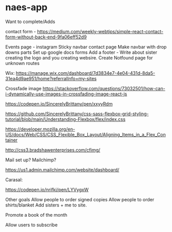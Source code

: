 # naes-app

Want to complete/Adds

contact form - https://medium.com/weekly-webtips/simple-react-contact-form-without-back-end-9fa06eff52d9

Events page - instagram 
Sticky navbar
contact page
Make navbar with drop downs parts
Set up google docs forms
Add a footer - Write about sister creating the logo and you creating websire.
Create Notfound page for unknown routes

Wix: https://manage.wix.com/dashboard/7d3834e7-4e04-431d-8da5-31ea4d9ae951/home?referralInfo=my-sites

Crossfade image
https://stackoverflow.com/questions/73032501/how-can-i-dynamically-use-images-in-crossfading-image-react-js

https://codepen.io/SincerelyBrittany/pen/xxyyRdm

https://github.com/SincerelyBrittany/css-sass-flexbox-grid-styling-tutorial/blob/main/Understanding-Flexbox/flex/index.css

https://developer.mozilla.org/en-US/docs/Web/CSS/CSS_Flexible_Box_Layout/Aligning_Items_in_a_Flex_Container

http://css3.bradshawenterprises.com/cfimg/

Mail set up? Mailchimp?

https://us1.admin.mailchimp.com/website/dashboard/

Carasal:

https://codepen.io/nrifki/pen/LYVygxW

Other goals 
Allow people to order signed copies 
Allow people to order shirts/blanket 
Add sisters + me to site. 

Promote a book of the month 

Allow users to subscribe 

